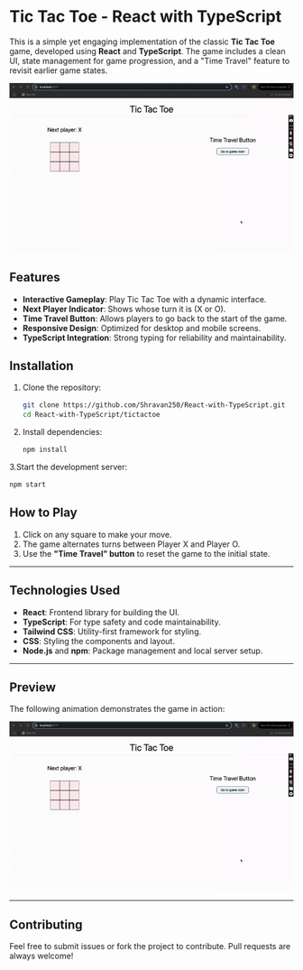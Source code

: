 # Tic Tac Toe - React with TypeScript

This is a simple yet engaging implementation of the classic **Tic Tac Toe** game, developed using **React** and **TypeScript**. The game includes a clean UI, state management for game progression, and a "Time Travel" feature to revisit earlier game states.

![Tic Tac Toe](./src/assets/tic-tac-toe.gif)

## Features

- **Interactive Gameplay**: Play Tic Tac Toe with a dynamic interface.
- **Next Player Indicator**: Shows whose turn it is (X or O).
- **Time Travel Button**: Allows players to go back to the start of the game.
- **Responsive Design**: Optimized for desktop and mobile screens.
- **TypeScript Integration**: Strong typing for reliability and maintainability.

## Installation

1. Clone the repository:

   ```bash
   git clone https://github.com/Shravan250/React-with-TypeScript.git
   cd React-with-TypeScript/tictactoe
   ```

2. Install dependencies:

   ```bash
   npm install
   ```

3.Start the development server:

```bash
npm start
```

## How to Play

1. Click on any square to make your move.
2. The game alternates turns between Player X and Player O.
3. Use the **"Time Travel" button** to reset the game to the initial state.

---

## Technologies Used

- **React**: Frontend library for building the UI.
- **TypeScript**: For type safety and code maintainability.
- **Tailwind CSS**: Utility-first framework for styling.
- **CSS**: Styling the components and layout.
- **Node.js** and **npm**: Package management and local server setup.

---

## Preview

The following animation demonstrates the game in action:

![Preview](./src/assets/tic-tac-toe.gif)

---

## Contributing

Feel free to submit issues or fork the project to contribute. Pull requests are always welcome!
